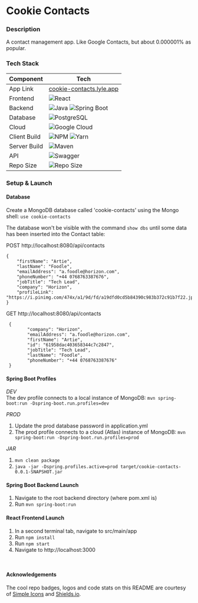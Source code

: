 # Cookie Contacts

### Description
A contact management app. Like Google Contacts, but about 0.000001% as popular. 

### Tech Stack

| Component    | Tech                                                                                                                                                                                                             |
|--------------|------------------------------------------------------------------------------------------------------------------------------------------------------------------------------------------------------------------|
| App Link     | [cookie-contacts.lyle.app](https://cookie-contacts.lyle.app)                                                                                                                                                     |                                                                                                                                                                                                                                                                                               
| Frontend     | ![React](https://img.shields.io/badge/react%2016-%2320232a.svg?style=for-the-badge&logo=react&logoColor=%2361DAFB)                                                                                               |
| Backend      | ![Java](https://img.shields.io/badge/JAVA%20-JDK%2011-green?style=for-the-badge) ![Spring Boot](https://img.shields.io/badge/spring%20boot%202.1-white.svg?style=for-the-badge&logo=springboot&logoColor=6DB33F) |
| Database     | ![PostgreSQL](https://img.shields.io/badge/POSTGRESQL-4169E1.svg?style=for-the-badge&logo=PostgreSQL&logoColor=white)                                                                                            |
| Cloud        | ![Google Cloud](https://img.shields.io/badge/google%20cloud-4285F4.svg?style=for-the-badge&logo=Google%20Cloud&logoColor=white)                                                                                  |
| Client Build | ![NPM](https://img.shields.io/badge/npm-white.svg?style=for-the-badge&logo=npm&logoColor=CB3837) ![Yarn](https://img.shields.io/badge/yarn-2C8EBB.svg?style=for-the-badge&logo=yarn&logoColor=FFF)               |                                                                                                                                                                                                                                                                                               
| Server Build | ![Maven](https://img.shields.io/badge/maven-white.svg?style=for-the-badge&logo=apache%20maven&logoColor=C71A36)                                                                                                  |
| API          | ![Swagger](https://img.shields.io/badge/swagger-85EA2D.svg?style=for-the-badge&logo=swagger&logoColor=FFF)                                                                                                       |
| Repo Size    | ![Repo Size](https://img.shields.io/github/repo-size/lylio/cookie-contacts?style=for-the-badge)                                                                                                                  |


### Setup & Launch

#### Database
Create a MongoDB database called 'cookie-contacts' using the Mongo shell:
`use cookie-contacts`

The database won't be visible with the command `show dbs` until some data has been inserted
into the Contact table:

POST http://localhost:8080/api/contacts
```
{
    "firstName": "Artie",
    "lastName": "Foodle",
    "emailAddress": "a.foodle@horizon.com",
    "phoneNumber": "+44 0768763387676",
    "jobTitle": "Tech Lead",
    "company": "Horizon",
    "profileLink": "https://i.pinimg.com/474x/a1/9d/fd/a19dfd0cd5b84390c983b372c91b7f22.jpg"
}
```

GET http://localhost:8080/api/contacts
```
 {
        "company": "Horizon",
        "emailAddress": "a.foodle@horizon.com",
        "firstName": "Artie",
        "id": "61958dac403658344c7c2847",
        "jobTitle": "Tech Lead",
        "lastName": "Foodle",
        "phoneNumber": "+44 0768763387676"
 }
```

#### Spring Boot Profiles
*DEV*  
The dev profile connects to a local instance of MongoDB: `mvn spring-boot:run -Dspring-boot.run.profiles=dev`

*PROD*
1. Update the prod database password in application.yml
2. The prod profile connects to a cloud (Atlas) instance of MongoDB: `mvn spring-boot:run -Dspring-boot.run.profiles=prod`

*JAR*
1. `mvn clean package`
2. `java -jar -Dspring.profiles.active=prod target/cookie-contacts-0.0.1-SNAPSHOT.jar`

#### Spring Boot Backend Launch
1. Navigate to the root backend directory (where pom.xml is)
2. Run `mvn spring-boot:run`

#### React Frontend Launch
1. In a second terminal tab, navigate to src/main/app
2. Run `npm install`
3. Run `npm start`
4. Navigate to http://localhost:3000


<br >

#### Acknowledgements
The cool repo badges, logos and code stats on this README are courtesy of [Simple Icons](https://simpleicons.org) and [Shields.io](https://shields.io).




